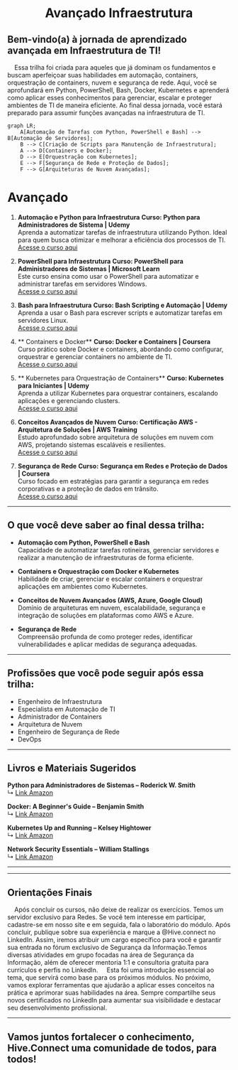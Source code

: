 # <h1 align="center">Avançado Infraestrutura</h1>

## Bem-vindo(a) à jornada de aprendizado avançada em Infraestrutura de TI!  
&nbsp;&nbsp;&nbsp;&nbsp;Essa trilha foi criada para aqueles que já dominam os fundamentos e buscam aperfeiçoar suas habilidades em automação, containers, orquestração de containers, nuvem e segurança de rede. Aqui, você se aprofundará em Python, PowerShell, Bash, Docker, Kubernetes e aprenderá como aplicar esses conhecimentos para gerenciar, escalar e proteger ambientes de TI de maneira eficiente. Ao final dessa jornada, você estará preparado para assumir funções avançadas na infraestrutura de TI.  

```mermaid
graph LR;
    A[Automação de Tarefas com Python, PowerShell e Bash] --> B[Automação de Servidores];
    B --> C[Criação de Scripts para Manutenção de Infraestrutura];
    A --> D[Containers e Docker];
    D --> E[Orquestração com Kubernetes];
    E --> F[Segurança de Rede e Proteção de Dados];
    F --> G[Arquiteturas de Nuvem Avançadas];
```
# Avançado

1. **Automação e Python para Infraestrutura**
**Curso: Python para Administradores de Sistema | Udemy**  
Aprenda a automatizar tarefas de infraestrutura utilizando Python. Ideal para quem busca otimizar e melhorar a eficiência dos processos de TI.  
[Acesse o curso aqui](https://www.udemy.com/course/python-para-administradores-de-sistema/)

2. **PowerShell para Infraestrutura**
**Curso: PowerShell para Administradores de Sistemas | Microsoft Learn**  
Este curso ensina como usar o PowerShell para automatizar e administrar tarefas em servidores Windows.  
[Acesse o curso aqui](https://learn.microsoft.com/en-us/powershell/scripting/learn/)

3. **Bash para Infraestrutura**
**Curso: Bash Scripting e Automação | Udemy**  
Aprenda a usar o Bash para escrever scripts e automatizar tarefas em servidores Linux.  
[Acesse o curso aqui](https://www.udemy.com/course/bash-scripting-e-automacao/)

4. ** Containers e Docker**
**Curso: Docker e Containers | Coursera**  
Curso prático sobre Docker e containers, abordando como configurar, orquestrar e gerenciar containers no ambiente de TI.  
[Acesse o curso aqui](https://www.coursera.org/learn/docker)

5. ** Kubernetes para Orquestração de Containers**
**Curso: Kubernetes para Iniciantes | Udemy**  
Aprenda a utilizar Kubernetes para orquestrar containers, escalando aplicações e gerenciando clusters.  
[Acesse o curso aqui](https://www.udemy.com/course/kubernetes-para-iniciantes/)

6. **Conceitos Avançados de Nuvem**
**Curso: Certificação AWS - Arquitetura de Soluções | AWS Training**  
Estudo aprofundado sobre arquitetura de soluções em nuvem com AWS, projetando sistemas escaláveis e resilientes.  
[Acesse o curso aqui](https://aws.amazon.com/training/)

7. **Segurança de Rede**
**Curso: Segurança em Redes e Proteção de Dados | Coursera**  
Curso focado em estratégias para garantir a segurança em redes corporativas e a proteção de dados em trânsito.  
[Acesse o curso aqui](https://www.coursera.org/learn/redes-segurança)

---

## O que você deve saber ao final dessa trilha:

- **Automação com Python, PowerShell e Bash**  
  Capacidade de automatizar tarefas rotineiras, gerenciar servidores e realizar a manutenção de infraestruturas de forma eficiente.

- **Containers e Orquestração com Docker e Kubernetes**  
  Habilidade de criar, gerenciar e escalar containers e orquestrar aplicações em ambientes como Kubernetes.

- **Conceitos de Nuvem Avançados (AWS, Azure, Google Cloud)**  
  Domínio de arquiteturas em nuvem, escalabilidade, segurança e integração de soluções em plataformas como AWS e Azure.

- **Segurança de Rede**  
  Compreensão profunda de como proteger redes, identificar vulnerabilidades e aplicar medidas de segurança adequadas.

---

## Profissões que você pode seguir após essa trilha:

- Engenheiro de Infraestrutura
- Especialista em Automação de TI
- Administrador de Containers
- Arquitetura de Nuvem
- Engenheiro de Segurança de Rede
- DevOps

---

## Livros e Materiais Sugeridos

**Python para Administradores de Sistemas – Roderick W. Smith**  
↳ [Link Amazon](https://www.amazon.com.br/Python-para-Administradores-Sistemas-Roderick/dp/8535219753)

**Docker: A Beginner's Guide – Benjamin Smith**  
↳ [Link Amazon](https://www.amazon.com.br/Docker-Beginners-Guide-Benjamin-Smith/dp/1800209527)

**Kubernetes Up and Running – Kelsey Hightower**  
↳ [Link Amazon](https://www.amazon.com.br/Kubernetes-Up-Running-Containers-Production/dp/1491935677)

**Network Security Essentials – William Stallings**  
↳ [Link Amazon](https://www.amazon.com.br/Network-Security-Essentials-Applications-Standards/dp/013452733X)

---
---
## Orientações Finais
&nbsp;&nbsp;&nbsp;&nbsp;Após concluir os cursos, não deixe de realizar os exercícios. Temos um servidor exclusivo para Redes. Se você tem interesse em participar, cadastre-se em nosso site e em seguida, fala o laboratório do módulo. Após concluir, publique sobre sua experiência e marque a @Hive.connect no LinkedIn. Assim, iremos atribuir um cargo específico para você e garantir sua entrada no fórum exclusivo de Segurança da Informação.Temos diversas atividades em grupo focadas na área de Segurança da Informação, além de oferecer mentoria 1:1 e consultoria gratuita para currículos e perfis no LinkedIn.
&nbsp;&nbsp;&nbsp;&nbsp;Esta foi uma introdução essencial ao tema, que servirá como base para os próximos módulos. No próximo, vamos explorar ferramentas que ajudarão a aplicar esses conceitos na prática e aprimorar suas habilidades na área. Sempre compartilhe seus novos certificados no LinkedIn para aumentar sua visibilidade e destacar seu desenvolvimento profissional.  

---  

## Vamos juntos fortalecer o conhecimento, Hive.Connect uma comunidade de todos, para todos!
